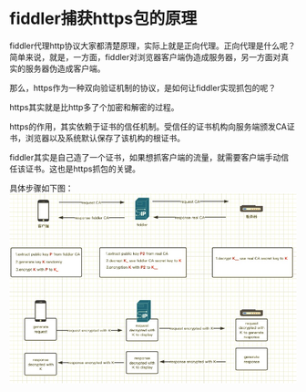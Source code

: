 # fiddler捕获https包的原理

fiddler代理http协议大家都清楚原理，实际上就是正向代理。正向代理是什么呢？简单来说，就是，一方面，fiddler对浏览器客户端伪造成服务器，另一方面对真实的服务器伪造成客户端。

那么，https作为一种双向验证机制的协议，是如何让fiddler实现抓包的呢？

https其实就是比http多了个加密和解密的过程。

https的作用，其实依赖于证书的信任机制。受信任的证书机构向服务端颁发CA证书，浏览器以及系统默认保存了该机构的根证书。

fiddler其实是自己造了一个证书，如果想抓客户端的流量，就需要客户端手动信任该证书。这也是https抓包的关键。

具体步骤如下图：
![密钥交换与数据传输过程](../.vuepress/public/2019090102.png)


